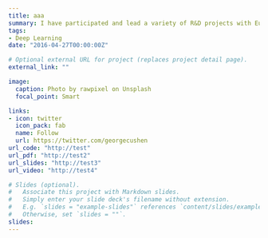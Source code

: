 ```yaml
---
title: aaa
summary: I have participated and lead a variety of R&D projects with European and national funding including BookSpace, BookTrade, Digitization of the Hellenic Cultural Content, the MINERVA project series, ATHENA, and the University of Patras Operational Programme for Education and Initial Vocational Training (ΕΠΕΑΕΚ II) as well as its extension with innovative actions for semantic annotations of learning material, intelligent search and semantic interoperability.
tags:
- Deep Learning
date: "2016-04-27T00:00:00Z"

# Optional external URL for project (replaces project detail page).
external_link: ""

image:
  caption: Photo by rawpixel on Unsplash
  focal_point: Smart

links:
- icon: twitter
  icon_pack: fab
  name: Follow
  url: https://twitter.com/georgecushen
url_code: "http://test"
url_pdf: "http://test2"
url_slides: "http://test3"
url_video: "http://test4"

# Slides (optional).
#   Associate this project with Markdown slides.
#   Simply enter your slide deck's filename without extension.
#   E.g. `slides = "example-slides"` references `content/slides/example-slides.md`.
#   Otherwise, set `slides = ""`.
slides:
---
```


